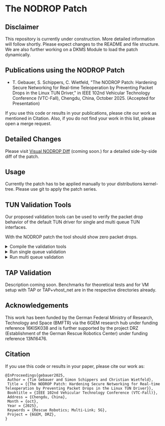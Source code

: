 # The NODROP Patch

## Disclaimer

This repository is currently under construction. More detailed information will follow shortly. Please expect changes to the README and file structure.
We are also further working on a DKMS Module to load the patch dynamically.

## Publications using the NODROP Patch

- T. Gebauer, S. Schippers, C. Wietfeld, "The NODROP Patch: Hardening Secure Networking for Real-time Teleoperation by Preventing Packet Drops in the Linux TUN Driver," in IEEE 102nd Vehicular Technology Conference (VTC-Fall), Chengdu, China, October 2025. (Accepted for Presentation)

If you use this code or results in your publications, please cite our work as mentioned in Citation. Also, if you do not find your work in this list, please open a merge request.

## Detailed Changes

Please visit [Visual NODROP Diff](https://cni.tu-dortmund.de) (coming soon.) for a detailed side-by-side diff of the patch.


## Usage

Currently the patch has to be applied manually to your distributions kernel-tree. Please use git to apply the patch series.

## TUN Validation Tools

Our proposed validation tools can be used to verify the packet drop behavior of the default TUN driver for single and multi queue TUN interfaces.

With the NODROP patch the tool should show zero packet drops.
 

<details>
  <summary>Compile the validation tools</summary>

```
gcc -o send.o send.c && gcc -o tun_single_queue.o tun_single_queue.c && gcc -o tun_multi_queue.o tun_multi_queue.c
```

</details>

<details>
  <summary>Run single queue validation</summary>

Setup the interface:

```
sudo sh if_up_single_queue.sh
```

Run the TUN client:

```
Usage: ./tun_single_queue.o backpressure_flag wait_time_nanos report_interval
```

Typical usage: Backpressure enabled, limited speed due to wait_time_nanos and report not too often:

```
sudo ./tun_single_queue.o 1 100000 10000
```

Optional: Set the TUN queue size:

```
sudo ip link set dev tun0 txqueuelen 1
```

Feed the TUN client with packets using a different terminal window:

```
Usage: ./send.o num_targets wait_time_nanos report_interval
```

Here we only have one target and want sending as fast as possible:

```
./send.o 1 0 10000
```

Shut the interface down again:

```
sudo ip link delete tun0
```

</details>

<details>
  <summary>Run multi queue validation</summary>

Setup the interface:

```
sudo sh if_down.sh
sudo sh if_up_multi_queue.sh
```

Run the TUN client:

```
Usage: ./tun_multi_queue.o num_targets wait_time_nanos run_time_ns
```

Typical usage: 4 queues, limited speed due to wait_time_nanos and 10s runtime

```
sudo ./tun_multi_queue.o 1 100000 10000000000
```

Optional: Set the TUN queue size:

```
sudo ip link set dev tun0 txqueuelen 1
```

Setup the filtering for the multi queue using a different terminal window:

```
sudo sh qdiscs_and_filter_multi_queue.sh
```

Feed the TUN client with packets:

```
Usage: ./send.o num_targets wait_time_nanos report_interval
```

Here we only have 4 targets and want sending as fast as possible:

```
./send.o 4 0 10000
```

</details>

## TAP Validation

Description coming soon. Benchmarks for theoretical tests and for VM setup with TAP or TAP+vhost_net are in the respective directories already.

## Acknowledgements

This work has been funded by the German Federal Ministry of Research, Technology and Space (BMFTR) via the 6GEM research hub under funding reference 16KISK038 and is further supported by the project DRZ (Establishment of the German Rescue Robotics Center) under funding reference 13N16476.

## Citation

If you use this code or results in your paper, please cite our work as:

```
@InProceedings{gebauer2025,
 Author = {Tim Gebauer and Simon Schippers and Christian Wietfeld},
 Title = {{The NODROP Patch: Hardening Secure Networking for Real-time Teleoperation by Preventing Packet Drops in the Linux TUN Driver}},
 Booktitle = {IEEE 102nd Vehicular Technology Conference (VTC-Fall)},
 Address = {Chengdu, China},
 Month = {oct},
 Year = {2025},
 Keywords = {Rescue Robotics; Multi-Link; 5G},
 Project = {6GEM, DRZ},
}
```

